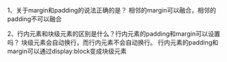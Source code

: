 ﻿1、关于margin和padding的说法正确的是？
相邻的margin可以融合，相邻的padding不可以融合


2、行内元素和块级元素的区别是什么？行内元素的padding和margin可以设置吗？
块级元素会自动换行，而行内元素不会自动换行。
行内元素的padding和margin可以通过display:block变成块级元素